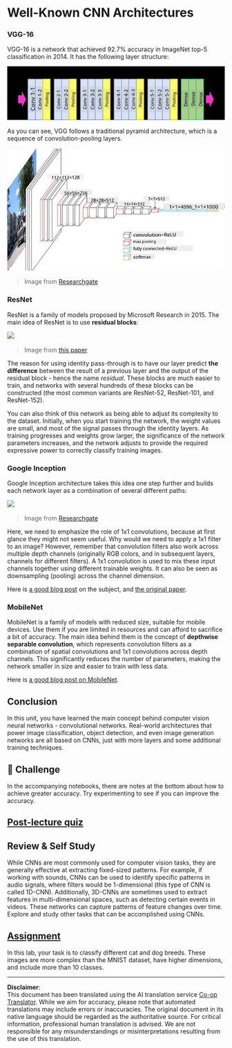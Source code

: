 <!--
CO_OP_TRANSLATOR_METADATA:
{
  "original_hash": "2f7b97b375358cb51a1e098df306bf73",
  "translation_date": "2025-08-31T17:36:03+00:00",
  "source_file": "lessons/4-ComputerVision/07-ConvNets/CNN_Architectures.md",
  "language_code": "en"
}
-->
# Well-Known CNN Architectures

### VGG-16

VGG-16 is a network that achieved 92.7% accuracy in ImageNet top-5 classification in 2014. It has the following layer structure:

![ImageNet Layers](../../../../../translated_images/vgg-16-arch1.d901a5583b3a51baeaab3e768567d921e5d54befa46e1e642616c5458c934028.en.jpg)

As you can see, VGG follows a traditional pyramid architecture, which is a sequence of convolution-pooling layers.

![ImageNet Pyramid](../../../../../translated_images/vgg-16-arch.64ff2137f50dd49fdaa786e3f3a975b3f22615efd13efb19c5d22f12e01451a1.en.jpg)

> Image from [Researchgate](https://www.researchgate.net/figure/Vgg16-model-structure-To-get-the-VGG-NIN-model-we-replace-the-2-nd-4-th-6-th-7-th_fig2_335194493)

### ResNet

ResNet is a family of models proposed by Microsoft Research in 2015. The main idea of ResNet is to use **residual blocks**:

<img src="images/resnet-block.png" width="300"/>

> Image from [this paper](https://arxiv.org/pdf/1512.03385.pdf)

The reason for using identity pass-through is to have our layer predict **the difference** between the result of a previous layer and the output of the residual block - hence the name *residual*. These blocks are much easier to train, and networks with several hundreds of these blocks can be constructed (the most common variants are ResNet-52, ResNet-101, and ResNet-152).

You can also think of this network as being able to adjust its complexity to the dataset. Initially, when you start training the network, the weight values are small, and most of the signal passes through the identity layers. As training progresses and weights grow larger, the significance of the network parameters increases, and the network adjusts to provide the required expressive power to correctly classify training images.

### Google Inception

Google Inception architecture takes this idea one step further and builds each network layer as a combination of several different paths:

<img src="images/inception.png" width="400"/>

> Image from [Researchgate](https://www.researchgate.net/figure/Inception-module-with-dimension-reductions-left-and-schema-for-Inception-ResNet-v1_fig2_355547454)

Here, we need to emphasize the role of 1x1 convolutions, because at first glance they might not seem useful. Why would we need to apply a 1x1 filter to an image? However, remember that convolution filters also work across multiple depth channels (originally RGB colors, and in subsequent layers, channels for different filters). A 1x1 convolution is used to mix these input channels together using different trainable weights. It can also be seen as downsampling (pooling) across the channel dimension.

Here is [a good blog post](https://medium.com/analytics-vidhya/talented-mr-1x1-comprehensive-look-at-1x1-convolution-in-deep-learning-f6b355825578) on the subject, and [the original paper](https://arxiv.org/pdf/1312.4400.pdf).

### MobileNet

MobileNet is a family of models with reduced size, suitable for mobile devices. Use them if you are limited in resources and can afford to sacrifice a bit of accuracy. The main idea behind them is the concept of **depthwise separable convolution**, which represents convolution filters as a combination of spatial convolutions and 1x1 convolutions across depth channels. This significantly reduces the number of parameters, making the network smaller in size and easier to train with less data.

Here is [a good blog post on MobileNet](https://medium.com/analytics-vidhya/image-classification-with-mobilenet-cc6fbb2cd470).

## Conclusion

In this unit, you have learned the main concept behind computer vision neural networks - convolutional networks. Real-world architectures that power image classification, object detection, and even image generation networks are all based on CNNs, just with more layers and some additional training techniques.

## 🚀 Challenge

In the accompanying notebooks, there are notes at the bottom about how to achieve greater accuracy. Try experimenting to see if you can improve the accuracy.

## [Post-lecture quiz](https://red-field-0a6ddfd03.1.azurestaticapps.net/quiz/207)

## Review & Self Study

While CNNs are most commonly used for computer vision tasks, they are generally effective at extracting fixed-sized patterns. For example, if working with sounds, CNNs can be used to identify specific patterns in audio signals, where filters would be 1-dimensional (this type of CNN is called 1D-CNN). Additionally, 3D-CNNs are sometimes used to extract features in multi-dimensional spaces, such as detecting certain events in videos. These networks can capture patterns of feature changes over time. Explore and study other tasks that can be accomplished using CNNs.

## [Assignment](lab/README.md)

In this lab, your task is to classify different cat and dog breeds. These images are more complex than the MNIST dataset, have higher dimensions, and include more than 10 classes.

---

**Disclaimer**:  
This document has been translated using the AI translation service [Co-op Translator](https://github.com/Azure/co-op-translator). While we aim for accuracy, please note that automated translations may include errors or inaccuracies. The original document in its native language should be regarded as the authoritative source. For critical information, professional human translation is advised. We are not responsible for any misunderstandings or misinterpretations resulting from the use of this translation.